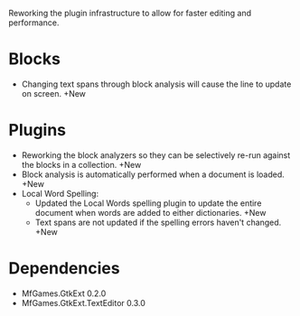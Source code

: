 Reworking the plugin infrastructure to allow for faster editing and performance.

# Blocks

- Changing text spans through block analysis will cause the line to update on screen. +New

# Plugins

- Reworking the block analyzers so they can be selectively re-run against the blocks in a collection. +New
- Block analysis is automatically performed when a document is loaded. +New
- Local Word Spelling:
	- Updated the Local Words spelling plugin to update the entire document when words are added to either dictionaries. +New
	- Text spans are not updated if the spelling errors haven't changed. +New

# Dependencies

- MfGames.GtkExt 0.2.0
- MfGames.GtkExt.TextEditor 0.3.0
